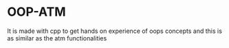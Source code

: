 # OOP-ATM
It is made with cpp to get hands on experience of oops concepts 
and this is as similar as the atm functionalities

